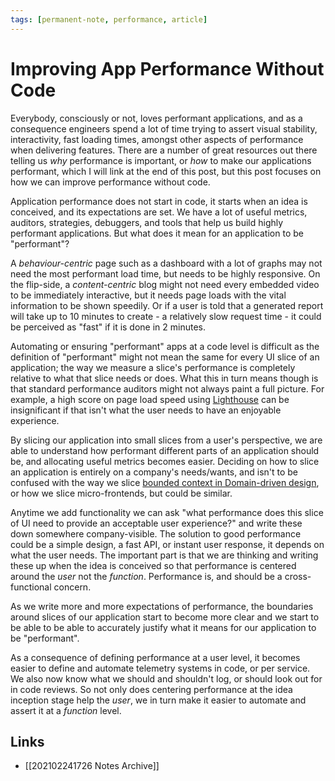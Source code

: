 ```yaml
---
tags: [permanent-note, performance, article]
---
```


# Improving App Performance Without Code

Everybody, consciously or not, loves performant applications, and as a consequence engineers spend a lot of time trying to assert visual stability, interactivity, fast loading times, amongst other aspects of performance when delivering features. There are a number of great resources out there telling us *why* performance is important, or *how* to make our applications performant, which I will link at the end of this post, but this post focuses on how we can improve performance without code.

Application performance does not start in code, it starts when an idea is conceived, and its expectations are set. We have a lot of useful metrics, auditors, strategies, debuggers, and tools that help us build highly performant applications. But what does it mean for an application to be "performant"?

A _behaviour-centric_ page such as a dashboard with a lot of graphs may not need the most performant load time, but needs to be highly responsive. On the flip-side, a _content-centric_ blog might not need every embedded video to be immediately interactive, but it needs page loads with the vital information to be shown speedily. Or if a user is told that a generated report will take up to 10 minutes to create - a relatively slow request time - it could be perceived as "fast" if it is done in 2 minutes.

Automating or ensuring "performant" apps at a code level is difficult as the definition of "performant" might not mean the same for every UI slice of an application; the way we measure a slice's performance is completely relative to what that slice needs or does. What this in turn means though is that standard performance auditors might not always paint a full picture. For example, a high score on page load speed using [Lighthouse](https://developers.google.com/web/tools/lighthouse) can be insignificant if that isn't what the user needs to have an enjoyable experience.

By slicing our application into small slices from a user's perspective, we are able to understand how performant different parts of an application should be, and allocating useful metrics becomes easier.  Deciding on how to slice an application is entirely on a company's needs/wants, and isn't to be confused with the way we slice [bounded context in Domain-driven design](https://martinfowler.com/bliki/BoundedContext.html), or how we slice micro-frontends, but could be similar.

Anytime we add functionality we can ask "what performance does this slice of UI need to provide an acceptable user experience?" and write these down somewhere company-visible. The solution to good performance could be a simple design, a fast API, or instant user response, it depends on what the user needs. The important part is that we are thinking and writing these up when the idea is conceived so that performance is centered around the *user* not the *function*. Performance is, and should be a cross-functional concern.

As we write more and more expectations of performance, the boundaries around slices of our application start to become more clear and we start to be able to be able to accurately justify what it means for our application to be "performant".

As a consequence of defining performance at a user level, it becomes easier to define and automate telemetry systems in code, or per service. We also now know what we should and shouldn't log, or should look out for in code reviews. So not only does centering performance at the idea inception stage help the *user*, we in turn make it easier to automate and assert it at a *function* level.

## Links
- [[202102241726 Notes Archive]]
